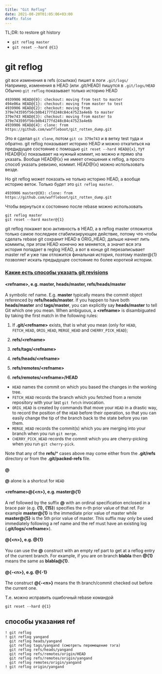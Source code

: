 ```yaml
---
title: "Git Reflog"
date: 2021-08-20T01:05:06+03:00
draft: false
---
```


TL;DR: to restore git history

* `git reflog master`
* `git reset --hard @{1}`

# git reflog

git все изменения в refs (ссылках) пишет в логи `.git/logs/`  
Например, изменения в HEAD (или .git/HEAD) пишутся в `.git/logs/HEAD`  
Обычно `git reflog` показывает только историю HEAD

```
4939906 HEAD@{0}: checkout: moving from test to master
494e06a HEAD@{1}: checkout: moving from master to test
4939906 HEAD@{2}: checkout: moving from 379e743595f56cb0b4177fd248c84c47523a4e6b to master
379e743 HEAD@{3}: checkout: moving from master to 379e743595f56cb0b4177fd248c84c47523a4e6b
4939906 HEAD@{4}: clone: from https://github.com/waffleboot/git_rotten_dump.git
```
Это я сделал `git clone`, потом `git co 379e743` и в ветку test туда и обратно. git reflog показывает историю HEAD и можно откатиться на предыдущее состояние с помощью `git reset --hard HEAD@{x}`, тут HEAD@{x} показывает на нужный коммит, но можно и прямо sha указать. Вообще HEAD@{x} не имеет отношения к reflog, а просто способ указать ревизию, коммит. HEAD@{x} можно использовать везде.

Но git reflog может показать не только историю HEAD, а вообще историю веток. Только будет это `git reflog master`.

```
4939906 master@{0}: clone: from https://github.com/waffleboot/git_rotten_dump.git
```

Чтобы вернуться к состоянию после rebase можно использовать

```
git reflog master
git reset --hard master@{1}
```

git reflog покажет всю активность в HEAD, а в reflog master отложится только самое последнее стабилизирующее действие, потому что чтобы сделать rebase git сохранит HEAD в ORIG_HEAD, дальше начнет лить коммиты, при этом HEAD конечно же меняется, а значит вся эта история попадает в reglog HEAD, а вот в конце git перезаписывает master ref и уже там отложится финальная история, поэтому master@{1} позволяет искать предыдущее состояние по более короткой истории.

### [Какие есть способы указать git revisions](https://git-scm.com/docs/gitrevisions)

#### \<refname>, e.g. master, heads/master, refs/heads/master

A symbolic ref name. E.g. **master** typically means the commit object referenced by **refs/heads/master**. If you happen to have both **heads/master** and **tags/master**, you can explicitly say **heads/master** to tell Git which one you mean. When ambiguous, a **\<refname>** is disambiguated by taking the first match in the following rules:

1. If **.git/\<refname>** exists, that is what you mean (only for `HEAD`, `FETCH_HEAD`, `ORIG_HEAD`, `MERGE_HEAD` and `CHERRY_PICK_HEAD`);

1. **refs/\<refname>**

1. **refs/tags/\<refname>**

1. **refs/heads/\<refname>**

1. **refs/remotes/\<refname>**

1. **refs/remotes/\<refname>/HEAD**

* `HEAD` names the commit on which you based the changes in the working tree.
* `FETCH_HEAD` records the branch which you fetched from a remote repository with your last `git fetch` invocation.
* `ORIG_HEAD` is created by commands that move your `HEAD` in a drastic way, to record the position of the `HEAD` before their operation, so that you can easily change the tip of the branch back to the state before you ran them.
* `MERGE_HEAD` records the commit(s) which you are merging into your branch when you run `git merge`.
* `CHERRY_PICK_HEAD` records the commit which you are cherry-picking when you run `git cherry-pick`.

Note that any of the **refs/*** cases above may come either from the **.git/refs** directory or from the **.git/packed-refs** file.

#### @

**@** alone is a shortcut for `HEAD`

#### \<refname>@{\<n>}, e.g. master@{1}

A ref followed by the suffix **@** with an ordinal specification enclosed in a brace pair (e.g. **{1}, {15}**) specifies the n-th prior value of that ref. For example **master@{1}** is the immediate prior value of master while **master@{5}** is the 5th prior value of master. This suffix may only be used immediately following a ref name and the ref must have an existing log (**.git/logs/\<refname>**).


#### @{\<n>}, e.g. @{1}

You can use the **@** construct with an empty ref part to get at a reflog entry of the current branch. For example, if you are on branch **blabla** then **@{1}** means the same as **blabla@{1}**.


#### @{-\<n>}, e.g. @{-1}

The construct **@{-\<n>}** means the <n>th branch/commit checked out before the current one.

Т.е. можно исправить ошибочный rebase командой

```
git reset --hard @{1}
```

## способы указания ref

```
! git reflog
! git reflog yangand
  git reflog heads/yangand
  git reflog tags/yangand (смотреть перемещение тэга)
  git reflog refs/heads/yangand
  git reflog refs/remotes/origin/HEAD
  git reflog refs/remotes/origin/yangand
  git reflog remotes/origin/yangand
! git reflog origin/yangand
```
